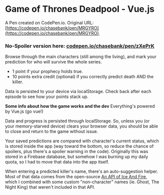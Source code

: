 # Game of Thrones Deadpool - Vue.js

A Pen created on CodePen.io. Original URL: [https://codepen.io/chasebank/pen/MRGYRO](https://codepen.io/chasebank/pen/MRGYRO).

### No-Spoiler version here: [codepen.io/chasebank/pen/zXePrK](zXePrK)

Browse through the main characters (still among the living), and mark your prediction for who will survive the whole series.

* 1 point if your prophecy holds true.
* 10 points extra credit (optional) if you correctly predict death AND the killer.

Data is persisted to your device via localStorage. Check back after each episode to see how your points stack up.

**Some info about how the game works and the dev**
Everything's powered by Vue.js (go vue!)

Data and progress is persisted through localStorage. So, unless you (or your memory-starved device) clears your browser data, you should be able to close and return to the game without issue.

Your saved predictions are compared with character's current status, which is stored inside the app (way toward the bottom, so reduce the chance of spoilers, plus there's a spoiler warning in the code). Originally this was stored in a Firebase database, but somehow I was burning up my daily quota, so I had to move that data into the app itself.

When entering a predicted killer's name, there's an auto-suggestion helper. Most of that data comes from the open-source [An API of Ice And Fire](https://github.com/joakimskoog/AnApiOfIceAndFire), which I combined with some custom "non-character" names (ie. Ghost, The Night King) that weren't included in that API.
